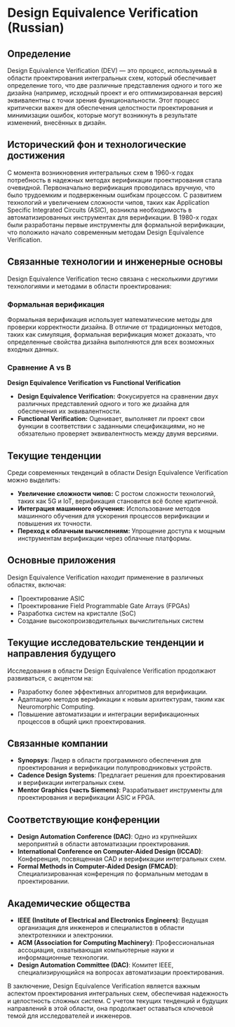 # Design Equivalence Verification (Russian)

## Определение

Design Equivalence Verification (DEV) — это процесс, используемый в области проектирования интегральных схем, который обеспечивает определение того, что две различные представления одного и того же дизайна (например, исходный проект и его оптимизированная версия) эквивалентны с точки зрения функциональности. Этот процесс критически важен для обеспечения целостности проектирования и минимизации ошибок, которые могут возникнуть в результате изменений, внесённых в дизайн.

## Исторический фон и технологические достижения

С момента возникновения интегральных схем в 1960-х годах потребность в надежных методах верификации проектирования стала очевидной. Первоначально верификация проводилась вручную, что было трудоемким и подверженным ошибкам процессом. С развитием технологий и увеличением сложности чипов, таких как Application Specific Integrated Circuits (ASIC), возникла необходимость в автоматизированных инструментах для верификации. В 1980-х годах были разработаны первые инструменты для формальной верификации, что положило начало современным методам Design Equivalence Verification.

## Связанные технологии и инженерные основы

Design Equivalence Verification тесно связана с несколькими другими технологиями и методами в области проектирования:

### Формальная верификация

Формальная верификация использует математические методы для проверки корректности дизайна. В отличие от традиционных методов, таких как симуляция, формальная верификация может доказать, что определенные свойства дизайна выполняются для всех возможных входных данных.

### Сравнение A vs B

**Design Equivalence Verification vs Functional Verification**

- **Design Equivalence Verification:** Фокусируется на сравнении двух различных представлений одного и того же дизайна для обеспечения их эквивалентности.
- **Functional Verification:** Оценивает, выполняет ли проект свои функции в соответствии с заданными спецификациями, но не обязательно проверяет эквивалентность между двумя версиями.

## Текущие тенденции

Среди современных тенденций в области Design Equivalence Verification можно выделить:

- **Увеличение сложности чипов:** С ростом сложности технологий, таких как 5G и IoT, верификация становится всё более критичной.
- **Интеграция машинного обучения:** Использование методов машинного обучения для ускорения процессов верификации и повышения их точности.
- **Переход к облачным вычислениям:** Упрощение доступа к мощным инструментам верификации через облачные платформы.

## Основные приложения

Design Equivalence Verification находит применение в различных областях, включая:

- Проектирование ASIC
- Проектирование Field Programmable Gate Arrays (FPGAs)
- Разработка систем на кристалле (SoC)
- Создание высокопроизводительных вычислительных систем

## Текущие исследовательские тенденции и направления будущего

Исследования в области Design Equivalence Verification продолжают развиваться, с акцентом на:

- Разработку более эффективных алгоритмов для верификации.
- Адаптацию методов верификации к новым архитектурам, таким как Neuromorphic Computing.
- Повышение автоматизации и интеграции верификационных процессов в общий цикл проектирования.

## Связанные компании

- **Synopsys**: Лидер в области программного обеспечения для проектирования и верификации полупроводниковых устройств.
- **Cadence Design Systems**: Предлагает решения для проектирования и верификации интегральных схем.
- **Mentor Graphics (часть Siemens)**: Разрабатывает инструменты для проектирования и верификации ASIC и FPGA.

## Соответствующие конференции

- **Design Automation Conference (DAC)**: Одно из крупнейших мероприятий в области автоматизации проектирования.
- **International Conference on Computer-Aided Design (ICCAD)**: Конференция, посвященная CAD и верификации интегральных схем.
- **Formal Methods in Computer-Aided Design (FMCAD)**: Специализированная конференция по формальным методам в проектировании.

## Академические общества

- **IEEE (Institute of Electrical and Electronics Engineers)**: Ведущая организация для инженеров и специалистов в области электротехники и электроники.
- **ACM (Association for Computing Machinery)**: Профессиональная ассоциация, охватывающая компьютерные науки и информационные технологии.
- **Design Automation Committee (DAC)**: Комитет IEEE, специализирующийся на вопросах автоматизации проектирования.

В заключение, Design Equivalence Verification является важным аспектом проектирования интегральных схем, обеспечивая надежность и целостность сложных систем. С учетом текущих тенденций и будущих направлений в этой области, она продолжает оставаться ключевой темой для исследователей и инженеров.